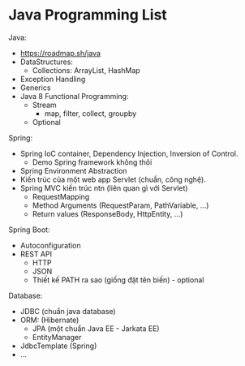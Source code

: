 # Java Programming List

Java:

- https://roadmap.sh/java
- DataStructures:
  - Collections: ArrayList, HashMap
- Exception Handling
- Generics
- Java 8 Functional Programming:
  - Stream
    - map, filter, collect, groupby
  - Optional

Spring:

- Spring IoC container, Dependency Injection, Inversion of Control.
  - Demo Spring framework không thôi
- Spring Environment Abstraction
- Kiến trúc của một web app Servlet (chuẩn, công nghệ).
- Spring MVC kiến trúc ntn (liên quan gì với Servlet)
  - RequestMapping
  - Method Arguments (RequestParam, PathVariable, ...)
  - Return values (ResponseBody, HttpEntity, ...)

Spring Boot:

- Autoconfiguration
- REST API
  - HTTP
  - JSON
  - Thiết kế PATH ra sao (giống đặt tên biến) - optional

Database:

- JDBC (chuẩn java database)
- ORM: (Hibernate)
  - JPA (một chuẩn Java EE - Jarkata EE)
  - EntityManager
- JdbcTemplate (Spring)
- ...

